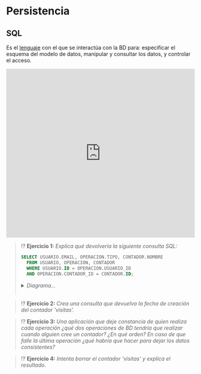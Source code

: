 # Persistencia
## SQL

Es el [lenguaje](https://es.wikipedia.org/wiki/SQL) con el que se interactúa con la BD para: especificar el esquema del modelo de datos, manipular y consultar los datos, y controlar el acceso.

<script>
function populate() {
  const files = [{name: "db.sql"}];
  files.forEach(file => file.content = document.getElementById(file.name).textContent);
  document.getElementById('oc-editor').contentWindow.postMessage({
    eventType: 'populateCode', language: 'mysql', files: files
  }, "*");
}
</script>

<iframe id="oc-editor" frameBorder="0" height="450px" width="100%" onload="populate()" src="https://onecompiler.com/embed/mysql?hideLanguageSelection=true&hideNew=true&hideNewFileOption=true&hideTitle=true&hideStdin=true&listenToEvents=true"></iframe>

<pre id="db.sql" hidden>-- Esquema de base de datos:
CREATE TABLE CONTADOR (
  ID     INTEGER PRIMARY KEY,
  NOMBRE VARCHAR(200) NOT NULL UNIQUE,
  VALOR  INTEGER NOT NULL
);

CREATE TABLE USUARIO (
  ID    INTEGER PRIMARY KEY,
  EMAIL VARCHAR(256) NOT NULL UNIQUE,
  CREDENCIALES VARCHAR(20) NOT NULL
);

CREATE TABLE OPERACION (
  ID          INTEGER PRIMARY KEY,
  USUARIO_ID  INTEGER NOT NULL,
  CONTADOR_ID INTEGER NOT NULL,
  TIPO        VARCHAR(20) NOT NULL,
  FECHA       DATETIME NOT NULL,
  FOREIGN KEY (USUARIO_ID) 
          REFERENCES USUARIO(ID),
  FOREIGN KEY (CONTADOR_ID) 
          REFERENCES CONTADOR(ID)
);

-- Para añadir datos:
INSERT INTO CONTADOR (ID, NOMBRE, VALOR)
  VALUES (1, 'visitas', 1);
INSERT INTO CONTADOR (ID, NOMBRE, VALOR)
  VALUES (2, 'clicks', 0);

INSERT INTO USUARIO (ID, EMAIL, CREDENCIALES)
  VALUES (1, 'admin@e.m', 'YWRtaW5AZS5tOmFkbWlu');
INSERT INTO USUARIO (ID, EMAIL, CREDENCIALES)
  VALUES (2, 'boss@e.m', 'Ym9zc0BlLm06Ym9z');
INSERT INTO USUARIO (ID, EMAIL, CREDENCIALES)
  VALUES (3, 'user@e.m', 'dXNlckBlLm06dXNlcg==');

INSERT INTO OPERACION (ID, USUARIO_ID, CONTADOR_ID, TIPO, FECHA)
  VALUES (1, 1, 1, 'creación', '2023-01-01 00:00:00');
INSERT INTO OPERACION (ID, USUARIO_ID, CONTADOR_ID, TIPO, FECHA)
  VALUES (2, 1, 2, 'creación', '2023-02-14 00:00:00');
INSERT INTO OPERACION (ID, USUARIO_ID, CONTADOR_ID, TIPO, FECHA)
  VALUES (3, 1, 1, 'incremento', '2023-03-11 00:00:00');

-- Para actualizar:
UPDATE CONTADOR 
  SET VALOR = VALOR + 1 
  WHERE NOMBRE = 'visitas';

-- Para consultar:
SELECT NOMBRE, VALOR FROM CONTADOR 
  WHERE NOMBRE = 'visitas';

-- Para borrar:
DELETE FROM USUARIO
  WHERE EMAIL = 'user@e.m';

</pre>

> ⁉️ **Ejercicio 1:** _Explica qué devolvería la siguiente consulta SQL:_
> ```sql
> SELECT USUARIO.EMAIL, OPERACION.TIPO, CONTADOR.NOMBRE
>   FROM USUARIO, OPERACION, CONTADOR
>   WHERE USUARIO.ID = OPERACION.USUARIO_ID
>   AND OPERACION.CONTADOR_ID = CONTADOR.ID;
> ```
> <details><summary><em>Diagrama...</em></summary><br>
> <object type="image/svg+xml" data="./files/img/select.excalidraw.svg" width="100%"></object>
> </details>
> <br>

> ⁉️ **Ejercicio 2:** _Crea una consulta que devuelva la fecha de creación del contador 'visitas'._

> ⁉️ **Ejercicio 3:** _Una aplicación que deje constancia de quien realiza cada operación ¿qué dos operaciones de BD tendría que realizar cuando alguien cree un contador? ¿En qué orden? En caso de que falle la última operación ¿qué habría que hacer para dejar los datos consistentes?_

> ⁉️ **Ejercicio 4:** _Intenta borrar el contador 'visitas' y explica el resultado._